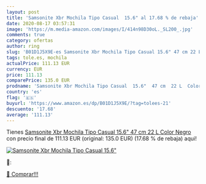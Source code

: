 ```yaml
---
layout: post
title: 'Samsonite Xbr Mochila Tipo Casual  15.6" al 17.68 % de rebaja'
date: 2020-08-17 03:57:31
image: 'https://m.media-amazon.com/images/I/414n98D30oL._SL200_.jpg'
comments: true
category: ofertas
author: ring
slug: 'B01D1J5X9E-es Samsonite Xbr Mochila Tipo Casual 15.6" 47 cm 22 L Color...'
tags: tole.es, mochila
actualPrice: 111.13 EUR
currency: EUR
price: 111.13
comparePrice: 135.0 EUR
prodname: 'Samsonite Xbr Mochila Tipo Casual  15.6"  47 cm  22 L  Color Negro'
country: 'es'
flag: '🇪🇸'
buyurl: 'https://www.amazon.es/dp/B01D1J5X9E/?tag=tolees-21'
descuento: '17.68'
average: '111.13'
---
```


Tienes [Samsonite Xbr Mochila Tipo Casual  15.6"  47 cm  22 L  Color Negro](https://www.amazon.es/dp/B01D1J5X9E/?tag=tolees-21) con precio final de  111.13 EUR (original: 135.0 EUR) (17.68 %  de rebaja) aqui!

[![Samsonite Xbr Mochila Tipo Casual  15.6"](https://m.media-amazon.com/images/I/414n98D30oL._SL200_.jpg)](https://www.amazon.es/dp/B01D1J5X9E/?tag=tolees-21)

🔎:


[🛒 Comprar!!!](https://www.amazon.es/dp/B01D1J5X9E/?tag=tolees-21)
